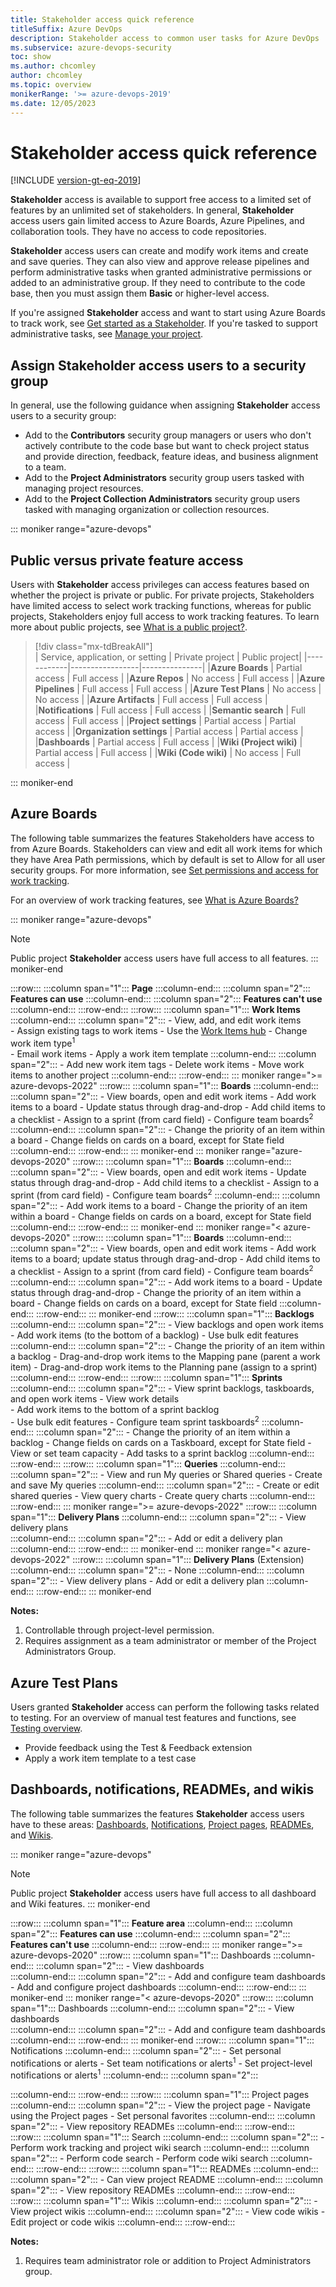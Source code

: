 ```yaml
---
title: Stakeholder access quick reference
titleSuffix: Azure DevOps 
description: Stakeholder access to common user tasks for Azure DevOps 
ms.subservice: azure-devops-security
toc: show
ms.author: chcomley
author: chcomley
ms.topic: overview
monikerRange: '>= azure-devops-2019'
ms.date: 12/05/2023
--- 
```


# Stakeholder access quick reference

[!INCLUDE [version-gt-eq-2019](../../includes/version-gt-eq-2019.md)]

**Stakeholder** access is available to support free access to a limited set of features by an unlimited set of stakeholders.  In general, **Stakeholder** access users gain limited access to Azure Boards, Azure Pipelines, and collaboration tools. They have no access to code repositories. 

**Stakeholder** access users  can create and modify work items and create and save queries. They can also view and approve release pipelines and perform administrative tasks when granted administrative permissions or added to an administrative group. If they need to contribute to the code base, then you must assign them **Basic** or higher-level access.  

If you're assigned **Stakeholder** access and want to start using Azure Boards to track work, see [Get started as a Stakeholder](get-started-stakeholder.md). If you're tasked to support administrative tasks, see [Manage your project](../../user-guide/project-admin-tutorial.md).
 
## Assign Stakeholder access users to a security group 

In general, use the following guidance when assigning **Stakeholder** access users to a security group: 

- Add to the **Contributors** security group managers or users who don't actively contribute to the code base but want to check project status and provide direction, feedback, feature ideas, and business alignment to a team. 
- Add to the **Project Administrators** security group users tasked with managing project resources. 
- Add to the **Project Collection Administrators** security group users tasked with managing organization or collection resources. 

<a id="stakeholder-access">  </a>
<a id="feature-access">  </a>

::: moniker range="azure-devops"

<a id="public-versus-private-feature-access"/>

## Public versus private feature access

Users with **Stakeholder** access privileges can access features based on whether the project is private or public. For private projects, Stakeholders have limited access to select work tracking functions, whereas for public projects, Stakeholders enjoy full access to work tracking features. To learn more about public projects, see [What is a public project?](../projects/about-projects.md).  


> [!div class="mx-tdBreakAll"]  
> | Service, application, or setting | Private project | Public project|
> |------------|-----------------|---------------|
> |**Azure Boards** | Partial access | Full access | 
> |**Azure Repos** | No access | Full access | 
> |**Azure Pipelines**  | Full access | Full access | 
> |**Azure Test Plans**  | No access | No access | 
> |**Azure Artifacts**  | Full access | Full access | 
> |**Notifications**  | Full access | Full access | 
> |**Semantic search** | Full access | Full access | 
> |**Project settings**  | Partial access | Partial access | 
> |**Organization settings**  | Partial access | Partial access | 
> |**Dashboards** | Partial access | Full access | 
> |**Wiki (Project wiki)** | Partial access | Full access | 
> |**Wiki (Code wiki)**  | No access | Full access | 

::: moniker-end
 
## Azure Boards 

The following table summarizes the features Stakeholders have access to from Azure Boards. Stakeholders can view and edit all work items for which they have Area Path permissions, which by default is set to Allow for all user security groups. For more information, see [Set permissions and access for work tracking](set-permissions-access-work-tracking.md#set-permissions-area-path).

For an overview of work tracking features, see [What is Azure Boards?](../../boards/get-started/what-is-azure-boards.md) 

::: moniker range="azure-devops" 
> [!NOTE]   
> Public project **Stakeholder** access users have full access to all features. 
::: moniker-end

:::row:::
   :::column span="1":::
      **Page** 
   :::column-end:::
   :::column span="2":::
      **Features can use**
   :::column-end:::
   :::column span="2":::
      **Features can't use**
   :::column-end:::
:::row-end:::
:::row:::
   :::column span="1":::
      **Work Items** 
   :::column-end:::
   :::column span="2":::
      - View, add, and edit work items   
      - Assign existing tags to work items 
      - Use the [Work Items hub](../../boards/work-items/view-add-work-items.md)
      - Change work item type<sup>1</sup>   
      - Email work items
      - Apply a work item template
   :::column-end:::
   :::column span="2":::
      - Add new work item tags
      - Delete work items
      - Move work items to another project
   :::column-end:::
:::row-end:::
::: moniker range=">= azure-devops-2022" 
:::row:::
   :::column span="1":::
      **Boards** 
   :::column-end:::
   :::column span="2":::
      - View boards, open and edit work items
      - Add work items to a board
      - Update status through drag-and-drop
      - Add child items to a checklist
      - Assign to a sprint (from card field)
      - Configure team boards<sup>2</sup> 
   :::column-end:::
   :::column span="2":::
      - Change the priority of an item within a board
      - Change fields on cards on a board, except for State field
   :::column-end:::
:::row-end:::
::: moniker-end
::: moniker range="azure-devops-2020" 
:::row:::
   :::column span="1":::
      **Boards** 
   :::column-end:::
   :::column span="2":::
      - View boards, open and edit work items
      - Update status through drag-and-drop
      - Add child items to a checklist
      - Assign to a sprint (from card field)
      - Configure team boards<sup>2</sup> 
   :::column-end:::
   :::column span="2":::
      - Add work items to a board
      - Change the priority of an item within a board
      - Change fields on cards on a board, except for State field
   :::column-end:::
:::row-end:::
::: moniker-end
::: moniker range="< azure-devops-2020" 
:::row:::
   :::column span="1":::
      **Boards** 
   :::column-end:::
   :::column span="2":::
      - View boards, open and edit work items
      - Add work items to a board; update status through drag-and-drop
      - Add child items to a checklist
      - Assign to a sprint (from card field)
      - Configure team boards<sup>2</sup> 
   :::column-end:::
   :::column span="2":::
      - Add work items to a board
      - Update status through drag-and-drop
      - Change the priority of an item within a board
      - Change fields on cards on a board, except for State field
   :::column-end:::
:::row-end:::
::: moniker-end
:::row:::
   :::column span="1":::
      **Backlogs** 
   :::column-end:::
   :::column span="2":::
      - View backlogs and open work items
      - Add work items (to the bottom of a backlog) 
      - Use bulk edit features
   :::column-end:::
   :::column span="2":::
      - Change the priority of an item within a backlog
      - Drag-and-drop work items to the Mapping pane (parent a work item) 
      - Drag-and-drop work items to the Planning pane (assign to a sprint)
   :::column-end:::
:::row-end:::
:::row:::
   :::column span="1":::
      **Sprints** 
   :::column-end:::
   :::column span="2":::
      - View sprint backlogs, taskboards, and open work items
      - View work details  
      - Add work items to the bottom of a sprint backlog  
      - Use bulk edit features
      - Configure team sprint taskboards<sup>2</sup> 
   :::column-end:::
   :::column span="2":::
      - Change the priority of an item within a backlog
      - Change fields on cards on a Taskboard, except for State field
      - View or set team capacity 
      - Add tasks to a sprint backlog 
   :::column-end:::
:::row-end:::
:::row:::
   :::column span="1":::
      **Queries** 
   :::column-end:::
   :::column span="2":::
      - View and run My queries or Shared queries
      - Create and save My queries
   :::column-end:::
   :::column span="2":::
      - Create or edit shared queries
      - View query charts 
      - Create query charts
   :::column-end:::
:::row-end:::
::: moniker range=">= azure-devops-2022" 
:::row:::
   :::column span="1":::
      **Delivery Plans** 
   :::column-end:::
   :::column span="2":::
      - View delivery plans  
   :::column-end:::
   :::column span="2":::
      - Add or edit a delivery plan
   :::column-end:::
:::row-end:::
::: moniker-end
::: moniker range="< azure-devops-2022" 
:::row:::
   :::column span="1":::
      **Delivery Plans** (Extension)
   :::column-end:::
   :::column span="2":::
      - None
   :::column-end:::
   :::column span="2":::
      - View delivery plans
      - Add or edit a delivery plan
   :::column-end:::
:::row-end:::
::: moniker-end

**Notes:**
1. Controllable through project-level permission.
2. Requires assignment as a team administrator or member of the Project Administrators Group.

## Azure Test Plans 

Users granted **Stakeholder** access can perform the following tasks related to testing. For an overview of manual test features and functions, see [Testing overview](../../test/index.yml).  

- Provide feedback using the Test & Feedback extension
- Apply a work item template to a test case  

## Dashboards, notifications, READMEs, and wikis 

The following table summarizes the features **Stakeholder** access users have to these areas: [Dashboards](../../report/dashboards/overview.md), [Notifications](../../organizations/notifications/about-notifications.md), [Project pages](../../project/navigation/work-across-projects.md), [READMEs](../../project/wiki/about-readme-wiki.md#readmes), and [Wikis](../../project/wiki/provisioned-vs-published-wiki.md).

::: moniker range="azure-devops" 
> [!NOTE]   
> Public project **Stakeholder** access users have full access to all dashboard and Wiki features. 
::: moniker-end


:::row:::
   :::column span="1":::
      **Feature area** 
   :::column-end:::
   :::column span="2":::
      **Features can use**
   :::column-end:::
   :::column span="2":::
      **Features can't use**
   :::column-end:::
:::row-end:::
::: moniker range=">= azure-devops-2020" 
:::row:::
   :::column span="1":::
      Dashboards
   :::column-end:::
   :::column span="2":::
      - View dashboards   
   :::column-end:::
   :::column span="2":::
      - Add and configure team dashboards  	 
      - Add and configure project dashboards 
   :::column-end:::
:::row-end:::
::: moniker-end
::: moniker range="< azure-devops-2020" 
:::row:::
   :::column span="1":::
      Dashboards
   :::column-end:::
   :::column span="2":::
      - View dashboards   
   :::column-end:::
   :::column span="2":::
      - Add and configure team dashboards  	 
   :::column-end:::
:::row-end:::
::: moniker-end
:::row:::
   :::column span="1":::
      Notifications
   :::column-end:::
   :::column span="2":::
      - Set personal notifications or alerts
      - Set team notifications or alerts<sup>1</sup>
      - Set project-level notifications or alerts<sup>1</sup>
   :::column-end:::
   :::column span="2":::
         
   :::column-end:::
:::row-end:::
:::row:::
   :::column span="1":::
      Project pages
   :::column-end:::
   :::column span="2":::
      - View the project page
      - Navigate using the Project pages
      - Set personal favorites
   :::column-end:::
   :::column span="2":::
      - View repository READMEs 
   :::column-end:::
:::row-end:::
:::row:::
   :::column span="1":::
      Search
   :::column-end:::
   :::column span="2":::
      - Perform work tracking and project wiki search
   :::column-end:::
   :::column span="2":::
      - Perform code search
      - Perform code wiki search
   :::column-end:::
:::row-end:::
:::row:::
   :::column span="1":::
      READMEs
   :::column-end:::
   :::column span="2":::
      - Can view project README 
   :::column-end:::
   :::column span="2":::
      - View repository READMEs 
   :::column-end:::
:::row-end:::
:::row:::
   :::column span="1":::
      Wikis
   :::column-end:::
   :::column span="2":::
      - View project wikis
   :::column-end:::
   :::column span="2":::
      - View code wikis
      - Edit project or code wikis
   :::column-end:::
:::row-end:::
 
**Notes:**
1. Requires team administrator role or addition to Project Administrators group.
